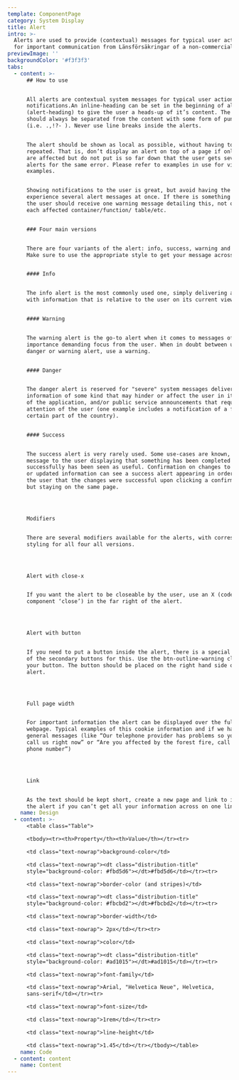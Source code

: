```yaml
---
template: ComponentPage
category: System Display
title: Alert
intro: >-
  Alerts are used to provide (contextual) messages for typical user actions and
  for important communication from Länsförsäkringar of a non-commercial nature.
previewImage: ''
backgroundColor: '#f3f3f3'
tabs:
  - content: >-
      ## How to use


      All alerts are contextual system messages for typical user actions and
      notifications.An inline-heading can be set in the beginning of alerts
      (alert-heading) to give the user a heads-up of it’s content. The heading
      should always be separated from the content with some form of punctation
      (i.e. .,!?- ). Never use line breaks inside the alerts.


      The alert should be shown as local as possible, without having to be
      repeated. That is, don’t display an alert on top of a page if only parts
      are affected but do not put is so far down that the user gets several
      alerts for the same error. Please refer to examples in use for visual
      examples.


      Showing notifications to the user is great, but avoid having the user
      experience several alert messages at once. If there is something wrong,
      the user should receive one warning message detailing this, not once for
      each affected container/function/ table/etc.


      ### Four main versions


      There are four variants of the alert: info, success, warning and danger.
      Make sure to use the appropriate style to get your message across.


      #### Info


      The info alert is the most commonly used one, simply delivering a message
      with information that is relative to the user on its current view. 


      #### Warning


      The warning alert is the go-to alert when it comes to messages of
      importance demanding focus from the user. When in doubt between using a
      danger or warning alert, use a warning.


      #### Danger


      The danger alert is reserved for "severe" system messages delivering
      information of some kind that may hinder or affect the user in its usage
      of the application, and/or public service announcements that requires the
      attention of the user (one example includes a notification of a flood in a
      certain part of the country).


      #### Success


      The success alert is very rarely used. Some use-cases are known, where a
      message to the user displaying that something has been completed
      successfully has been seen as useful. Confirmation on changes to settings
      or updated information can see a success alert appearing in order to tell
      the user that the changes were successful upon clicking a confirm button
      but staying on the same page.




      Modifiers


      There are several modifiers available for the alerts, with corresponding
      styling for all four all versions.




      Alert with close-x


      If you want the alert to be closeable by the user, use an X (code-only
      component ‘close’) in the far right of the alert.




      Alert with button


      If you need to put a button inside the alert, there is a special version
      of the secondary buttons for this. Use the btn-outline-warning class for
      your button. The button should be placed on the right hand side of the
      alert. 




      Full page width


      For important information the alert can be displayed over the full
      webpage. Typical examples of this cookie information and if we have any
      general messages (like “Our telephone provider has problems so you can’t
      call us right now” or “Are you affected by the forest fire, call us at
      phone number”)




      Link 


      As the text should be kept short, create a new page and link to it from
      the alert if you can’t get all your information across on one line.
    name: Design
  - content: >-
      <table class="Table">

      <tbody><tr><th>Property</th><th>Value</th></tr><tr>

      <td class="text-nowrap">background-color</td>

      <td class="text-nowrap"><dt class="distribution-title"
      style="background-color: #fbd5d6"></dt>#fbd5d6</td></tr><tr>

      <td class="text-nowrap">border-color (and stripes)</td>

      <td class="text-nowrap"><dt class="distribution-title"
      style="background-color: #fbcbd2"></dt>#fbcbd2</td></tr><tr>

      <td class="text-nowrap">border-width</td>

      <td class="text-nowrap"> 2px</td></tr><tr>

      <td class="text-nowrap">color</td>

      <td class="text-nowrap"><dt class="distribution-title"
      style="background-color: #ad1015"></dt>#ad1015</td></tr><tr>

      <td class="text-nowrap">font-family</td>

      <td class="text-nowrap">Arial, "Helvetica Neue", Helvetica,
      sans-serif</td></tr><tr>

      <td class="text-nowrap">font-size</td>

      <td class="text-nowrap">1rem</td></tr><tr>

      <td class="text-nowrap">line-height</td>

      <td class="text-nowrap">1.45</td></tr></tbody></table>
    name: Code
  - content: content
    name: Content
---
```


